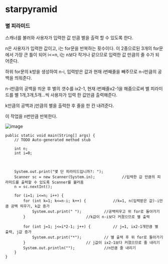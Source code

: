 # starpyramid

### 별 피라미드

스캐너를 불러와 사용자가 입력한 값 만큼 별을 출력 할 수 있도록 한다.

n은 사용자가 입력한 값이고, i는 for문을 반복하는 횟수이다. 이 2중으로된 3개의 for문에서 가장 큰 틀이 되어 i<=n, i는 n보다 작거나 같으므로 입력한 값 만큼의 줄 수가 되어준다.

하위 for문의 k방을 생성하여 n-i, 입력받은 값과 현재 i번째줄을 빼주므로 n-i만큼의 공백을 띄워준다.

n-i만큼의 공백을 띄운 후 별의 갯수를 ix2-1, 현재 i번째줄x2-1을 해줌으로써 별 피라미드를 별 1개,3개,5개...씩 사용자가 입력 한 값만큼 출력해준다.

k만큼의 공백과 j만큼의 별을 출력한 후 줄을 한 칸 내려준다.

이 작업을 n번만큼 반복한다.

![image](https://user-images.githubusercontent.com/114748816/224201165-549a7511-dc4e-4481-98a4-7e93e93aa1e1.png)

	public static void main(String[] args) {
		// TODO Auto-generated method stub
		
		int n;
		int i=0;
		
		
		
		System.out.print("몇 단 피라미드입니까?: ");
		Scanner sc = new Scanner(System.in);			//입력한 값 만큼의 피라미드를 출력할 수 있도록 Scanner를 불러옴
		n = sc.nextInt();			
		
		for (i=1; i<=n; i++) { 
			for (int k=1; k<=n-i; k++) { 			//k=1, n(입력받은 값)-i만큼 공백 띄우기, k값 증가
				System.out.print(" "); 			//공백띄우고 위 for로 돌아가기
			}	 		     			//k값이 n-i보다 커졌으므로 별 출력
			
			for (int j=1; j<=i*2-1; j++) {			// j=1, ix2-1개만큼 별 출력, j값 증가
				System.out.print("*"); 			// 별 출력 후 위 for로 돌아가기
			}			       			// j값이 ix2-1보다 커졌으므로 줄 내리기
			System.out.println(""); 			//n만큼 줄 내리기
		}
	}
